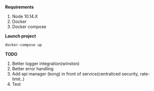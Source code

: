 **Requirements**

1. Node 10.14.X
2. Docker
3. Docker compose

**Launch project**

```bash
docker-compose up
```

**TODO**

1. Better logger integration(winston)
2. Better error handling
3. Add api manager (kong) in front of service(centraliced security, rate-limit..)
4. Test

